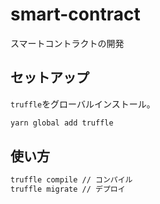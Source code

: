 # smart-contract

スマートコントラクトの開発

## セットアップ

`truffle`をグローバルインストール。

```bash
yarn global add truffle
```

## 使い方

```bash
truffle compile // コンパイル
truffle migrate // デプロイ
```
